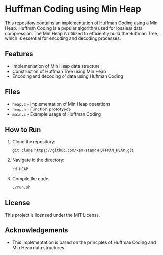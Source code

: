 # Huffman Coding using Min Heap

This repository contains an implementation of Huffman Coding using a Min Heap. Huffman Coding is a popular algorithm used for lossless data compression. The Min Heap is utilized to efficiently build the Huffman Tree, which is essential for encoding and decoding processes.

## Features

- Implementation of Min Heap data structure
- Construction of Huffman Tree using Min Heap
- Encoding and decoding of data using Huffman Coding

## Files

- `heap.c` - Implementation of Min Heap operations
- `heap.h` - Function prototypes
- `main.c` - Example usage of Huffman Coding

## How to Run

1. Clone the repository:
   ```sh
   git clone https://github.com/kam-stand/HUFFMAN_HEAP.git
   ```
2. Navigate to the directory:
   ```sh
   cd HEAP
   ```
3. Compile the code:
   ```sh
   ./run.sh
   ``` 

## License

This project is licensed under the MIT License.

## Acknowledgements

- This implementation is based on the principles of Huffman Coding and Min Heap data structures.

